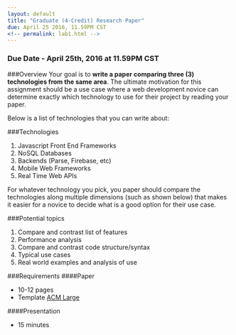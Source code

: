 ```yaml
---
layout: default
title: "Graduate (4-Credit) Research Paper"
due: April 25 2016, 11.59PM CST
<!-- permalink: lab1.html -->
---
```

### Due Date - April 25th, 2016 at 11.59PM CST

###Overview
Your goal is to **write a paper comparing three (3) technologies from the same area**. The ultimate motivation for this assignment should be a use case where a web development novice can determine exactly which technology to use for their project by reading your paper.

Below is a list of technologies that you can write about:

###Technologies
1. Javascript Front End Frameworks
2. NoSQL Databases
3. Backends (Parse, Firebase, etc)
4. Mobile Web Frameworks
5. Real Time Web APIs

For whatever technology you pick, you paper should compare the technologies along multiple dimensions (such as shown below) that makes it easier for a novice to decide what is a good option for their use case.

###Potential topics
1. Compare and contrast list of features
2. Performance analysis
3. Compare and contrast code structure/syntax
4. Typical use cases
5. Real world examples and analysis of use

###Requirements
####Paper

+ 10-12 pages
+ Template [ACM Large](http://www.acm.org/publications/article-templates/acmlarge.zip)

####Presentation
+ 15 minutes
